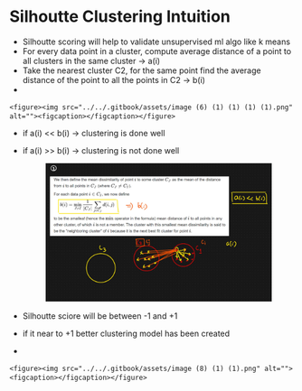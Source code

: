 # Silhoutte Clustering Intuition

* Silhoutte scoring will help to validate unsupervised ml algo like k means
* For every data point in a cluster, compute average distance of a point to all clusters in the same cluster -> a(i)
* Take the nearest cluster C2, for the same point find the average distance of the point to all the points in C2 -> b(i)
*

    <figure><img src="../../.gitbook/assets/image (6) (1) (1) (1) (1).png" alt=""><figcaption></figcaption></figure>
* &#x20;if a(i) << b(i) -> clustering is done well
*   &#x20;if a(i) >> b(i) -> clustering is not done well

    <figure><img src="../../.gitbook/assets/image (7) (1) (1).png" alt=""><figcaption></figcaption></figure>
* &#x20;Silhoutte sciore will be between -1 and +1
* if it near to +1 better clustering model has been created
*

    <figure><img src="../../.gitbook/assets/image (8) (1) (1).png" alt=""><figcaption></figcaption></figure>
